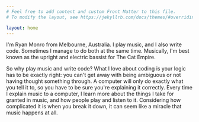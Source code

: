 ```yaml
---
# Feel free to add content and custom Front Matter to this file.
# To modify the layout, see https://jekyllrb.com/docs/themes/#overriding-theme-defaults

layout: home
---
```


I'm Ryan Monro from Melbourne, Australia. I play music, and I also write code. Sometimes I manage to do both at the same time. Musically, I'm best known as the upright and electric bassist for The Cat Empire. 

So why play music and write code? What I love about coding is your logic has to be exactly right: you can't get away with being ambiguous or not having thought something through. A computer will only do exactly what you tell it to, so you have to be sure you're explaining it correctly. Every time I explain music to a computer, I learn more about the things I take for granted in music, and how people play and listen to it. Considering how complicated it is when you break it down, it can seem like a miracle that music happens at all.